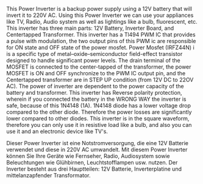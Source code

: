 This Power Inverter is a backup power supply using a 12V battery that will invert it to 220V AC. Using this Power Inverter we can use your appliances like TV, Radio, Audio system as well as lightings like a bulb, fluorescent, etc. This inverter has three main parts: 12V Battery, Inverter Board, and Centertapped Transformer. This inverter has a Tl494 PWM IC that provides a pulse with modulation, the two output pins of this PWM ic are responsible for ON state and OFF state of the power mosfet. Power Mosfet (IRFZ44N) i is a specific type of metal–oxide–semiconductor field-effect transistor designed to handle significant power levels. The drain terminal of the MOSFET is connected to the center-tapped of the transformer, the power MOSFET is ON and OFF synchronize to the PWM IC output pin, and the Centertapped transformer are in STEP UP condition (from 12V DC to 22OV AC). The power of inverter are dependent to the power capacity of the battery and transformer. This inverter has Reverse polarity protection, wherein if you connected the battery in the WRONG WAY the inverter is safe, because of this 1N4148 (1A). 1N4148 diode has a lower voltage drop compared to the other diode. Therefore the power losses are significantly lower compared to other diodes. This inverter is in the square waveform, therefore you can only use it in resistive load like a bulb, and also you can use it and an electronic device like TV's.

Dieser Power Inverter ist eine Notstromversorgung, die eine 12V Batterie verwendet und diese in 220V AC umwandelt. Mit diesem Power Inverter können Sie Ihre Geräte wie Fernseher, Radio, Audiosystem sowie Beleuchtungen wie Glühbirnen, Leuchtstofflampen usw. nutzen. Der Inverter besteht aus drei Hauptteilen: 12V Batterie, Inverterplatine und mittelanzapfender Transformator.
